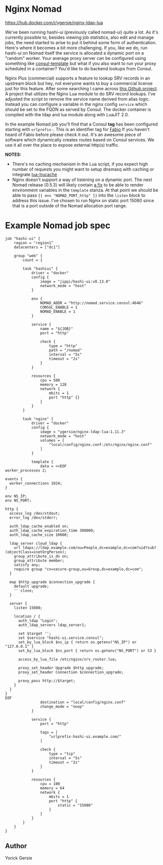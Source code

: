 # Nginx Nomad

https://hub.docker.com/r/ygersie/nginx-ldap-lua

We've been running hashi-ui (previously called nomad-ui) quite a lot. As it's currently possible to, besides viewing job statistics,
also edit and manage jobs, the need started to arise to put it behind some form of authentication. Here's where it becomes a bit more
challenging. If you, like we do, run hashi-ui on Nomad itself the service is allocated a dynamic port on a "random" worker. Your average
proxy server can be configured using something like [consul-template](https://github.com/hashicorp/consul-template) but what if you also
want to run your proxy scheduled in a container? You'd like to do backend lookups from Consul.

Nginx Plus (commercial) supports a feature to lookup SRV records in an upstream block but hey, not everyone wants to buy a commercial
license just for this feature. After some searching I came across [this Github project](https://github.com/vlipco/srv-router).
A project that utilizes the Nginx Lua module to do SRV record lookups. I've adjusted the script to remove the service name derived from
alias logic. Instead you can configure a variable in the nginx config `service` which should be set to the FQDN as served by Consul.
The docker container is compiled with the ldap and lua module along with LuaJIT 2.0.

In the example Nomad job you'll find that a Consul **tag** has been configured starting with `urlprefix-`. This is an identifier tag for
[Fabio](https://github.com/eBay/fabio) If you haven't heard of Fabio before please check it out. It's an awesome piece of software which
dynamically creates routes based on Consul services. We use it all over the place to expose external http(s) traffic.

**NOTES:**
* There's no caching mechanism in the Lua script, if you expect high number of requests you might want to setup dnsmasq with caching or
integrate [lua-lrucache](https://github.com/openresty/lua-resty-lrucache)
* Nginx doesn't support a way of listening on a dynamic port. The next Nomad release (0.5.3) will likely contain [a fix](https://github.com/hashicorp/nomad/issues/2217)
to be able to render environment variables in the `template` stanza. At that point we should be able to pass `{{ env "NOMAD_PORT_http" }}`
into the `listen` block to address this issue. I've chosen to run Nginx on static port 15080 since that is a port outside of the Nomad
allocation port range.

# Example Nomad job spec

```hcl
job "hashi-ui" {
    region = "region1"
    datacenters = ["dc1"]

    group "web" {
        count = 1

        task "hashiui" {
            driver = "docker"
            config {
                image = "jippi/hashi-ui:v0.13.0"
                network_mode = "host"
            }

            env {
                NOMAD_ADDR = "http://nomad.service.consul:4646"
                CONSUL_ENABLE = 1
                NOMAD_ENABLE = 1
            }

            service {
                name = "${JOB}"
                port = "http"

                check {
                    type = "http"
                    path = "/nomad"
                    interval = "5s"
                    timeout = "2s"
                }
            }

            resources {
                cpu = 500
                memory = 128
                network {
                    mbits = 1
                    port "http" {}
                }
            }
        }

        task "nginx" {
            driver = "docker"
            config {
                image = "ygersie/nginx-ldap-lua:1.11.3"
                network_mode = "host"
                volumes = [
                    "local/config/nginx.conf:/etc/nginx/nginx.conf"
                ]
            }

            template {
                data = <<EOF
worker_processes 2;

events {
  worker_connections 1024;
}

env NS_IP;
env NS_PORT;

http {
  access_log /dev/stdout;
  error_log /dev/stderr;

  auth_ldap_cache_enabled on;
  auth_ldap_cache_expiration_time 300000;
  auth_ldap_cache_size 10000;

  ldap_server cloud_ldap {
    url ldaps://ldap.example.com/ou=People,dc=example,dc=com?uid?sub?(objectClass=inetOrgPerson);
    group_attribute_is_dn on;
    group_attribute member;
    satisfy any;
    require group "cn=secure-group,ou=Group,dc=example,dc=com";
  }

  map $http_upgrade $connection_upgrade {
    default upgrade;
    '' close;
  }

  server {
    listen 15080;

    location / {
      auth_ldap "Login";
      auth_ldap_servers ldap_server1;

      set $target '';
      set $service "hashi-ui.service.consul";
      set_by_lua_block $ns_ip { return os.getenv("NS_IP") or "127.0.0.1" }
      set_by_lua_block $ns_port { return os.getenv("NS_PORT") or 53 }

      access_by_lua_file /etc/nginx/srv_router.lua;

      proxy_set_header Upgrade $http_upgrade;
      proxy_set_header Connection $connection_upgrade;

      proxy_pass http://$target;
    }
  }
}
EOF
                destination = "local/config/nginx.conf"
                change_mode = "noop"
            }

            service {
                port = "http"

                tags = [
                    "urlprefix-hashi-ui.example.com/"
                ]

                check {
                    type = "tcp"
                    interval = "5s"
                    timeout = "2s"
                }
            }

            resources {
                cpu = 100
                memory = 64
                network {
                    mbits = 1
                    port "http" {
                        static = "15080"
                    }
                }
            }
        }
    }
}
```

## Author

Yorick Gersie
